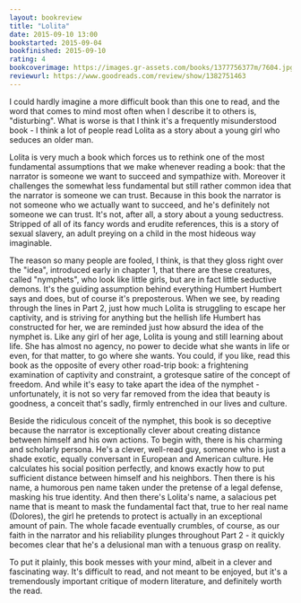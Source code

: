 ```yaml
---
layout: bookreview
title: "Lolita"
date: 2015-09-10 13:00
bookstarted: 2015-09-04
bookfinished: 2015-09-10
rating: 4
bookcoverimage: https://images.gr-assets.com/books/1377756377m/7604.jpg
reviewurl: https://www.goodreads.com/review/show/1382751463
---
```


I could hardly imagine a more difficult book than this one to read, and the word that comes to mind most often when I describe it to others is, "disturbing". What is worse is that I think it's a frequently misunderstood book - I think a lot of people read Lolita as a story about a young girl who seduces an older man.



Lolita is very much a book which forces us to rethink one of the most fundamental assumptions that we make whenever reading a book: that the narrator is someone we want to succeed and sympathize with. Moreover it challenges the somewhat less fundamental but still rather common idea that the narrator is someone we can trust. Because in this book the narrator is not someone who we actually want to succeed, and he's definitely not someone we can trust. It's not, after all, a story about a young seductress. Stripped of all of its fancy words and erudite references, this is a story of sexual slavery, an adult preying on a child in the most hideous way imaginable.



The reason so many people are fooled, I think, is that they gloss right over the "idea", introduced early in chapter 1, that there are these creatures, called "nymphets", who look like little girls, but are in fact little seductive demons. It's the guiding assumption behind everything Humbert Humbert says and does, but of course it's preposterous. When we see, by reading through the lines in Part 2, just how much Lolita is struggling to escape her captivity, and is striving for anything but the hellish life Humbert has constructed for her, we are reminded just how absurd the idea of the nymphet is. Like any girl of her age, Lolita is young and still learning about life. She has almost no agency, no power to decide what she wants in life or even, for that matter, to go where she wants. You could, if you like, read this book as the opposite of every other road-trip book: a frightening examination of captivity and constraint, a grotesque satire of the concept of freedom. And while it's easy to take apart the idea of the nymphet - unfortunately, it is not so very far removed from the idea that beauty is goodness, a conceit that's sadly, firmly entrenched in our lives and culture.



Beside the ridiculous conceit of the nymphet, this book is so deceptive because the narrator is exceptionally clever about creating distance between himself and his own actions. To begin with, there is his charming and scholarly persona. He's a clever, well-read guy, someone who is just a shade exotic, equally conversant in European and American culture. He calculates his social position perfectly, and knows exactly how to put sufficient distance between himself and his neighbors. Then there is his name, a humorous pen name taken under the pretense of a legal defense, masking his true identity. And then there's Lolita's name, a salacious pet name that is meant to mask the fundamental fact that, true to her real name (Dolores), the girl he pretends to protect is actually in an exceptional amount of pain. The whole facade eventually crumbles, of course, as our faith in the narrator and his reliability plunges throughout Part 2 - it quickly becomes clear that he's a delusional man with a tenuous grasp on reality.



To put it plainly, this book messes with your mind, albeit in a clever and fascinating way. It's difficult to read, and not meant to be enjoyed, but it's a tremendously important critique of modern literature, and definitely worth the read.